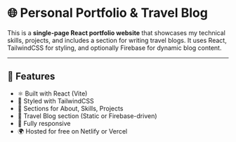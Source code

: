 # 🌐 Personal Portfolio & Travel Blog

This is a **single-page React portfolio website** that showcases my technical skills, projects, and includes a section for writing travel blogs. It uses React, TailwindCSS for styling, and optionally Firebase for dynamic blog content.

---

## 🧩 Features

- ⚛️ Built with React (Vite)
- 🎨 Styled with TailwindCSS
- 💼 Sections for About, Skills, Projects
- 🧳 Travel Blog section (Static or Firebase-driven)
- 🚀 Fully responsive
- 🌍 Hosted for free on Netlify or Vercel

